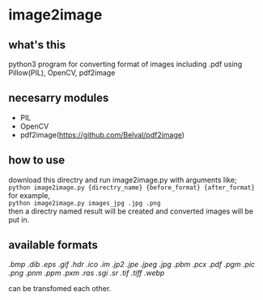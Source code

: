 # image2image
## what's this
python3 program for converting format of images including .pdf using Pillow(PIL), OpenCV, pdf2image

## necesarry modules
- PIL
- OpenCV
- pdf2image(https://github.com/Belval/pdf2image)

## how to use
download this directry and run image2image.py with arguments like;
<br>
`python image2image.py {directry_name} {before_format} {after_format}`
<br>
for example, 
<br>
`python image2image.py images_jpg .jpg .png`
<br>
then a directry named result will be created and converted images will be put in.

## available formats
*.bmp .dib .eps .gif .hdr .ico .im .jp2 .jpe .jpeg .jpg .pbm .pcx .pdf .pgm .pic .png .pnm .ppm .pxm .ras .sgi .sr .tif .tiff .webp*

can be transfomed each other.
